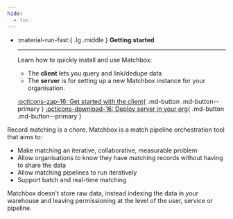 ```yaml
---
hide:
  - toc
---
```


<div class="grid cards" markdown>

- :material-run-fast:{ .lg .middle } **Getting started**

    ---

    Learn how to quickly install and use Matchbox:
    
    * The **client** lets you query and link/dedupe data
    * The **server** is for setting up a new Matchbox instance for your organisation.

    [:octicons-zap-16: Get started with the client](./client/install.md){ .md-button .md-button--primary } [:octicons-download-16: Deploy server in your org](./server/install.md){ .md-button .md-button--primary }

</div>

Record matching is a chore. Matchbox is a match pipeline orchestration tool that aims to:

* Make matching an iterative, collaborative, measurable problem
* Allow organisations to know they have matching records without having to share the data
* Allow matching pipelines to run iteratively
* Support batch and real-time matching 

Matchbox doesn't store raw data, instead indexing the data in your warehouse and leaving permissioning at the level of the user, service or pipeline. 
